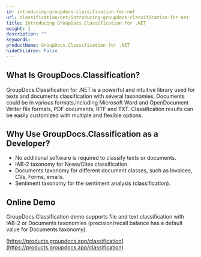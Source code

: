 ```yaml
---
id: introducing-groupdocs-classification-for-net
url: classification/net/introducing-groupdocs-classification-for-net
title: Introducing GroupDocs.Classification for .NET
weight: 1
description: ""
keywords: 
productName: GroupDocs.Classification for .NET
hideChildren: False
---
```

## What Is GroupDocs.Classification?

GroupDocs.Classification for .NET is a powerful and intuitive library used for texts and documents classification with several taxonomies. Documents could be in various formats,including Microsoft Word and OpenDocument Writer file formats, PDF documents, RTF and TXT. Classification results can be easily customized with multiple and flexible options.

## Why Use GroupDocs.Classification as a Developer?

*   No additional software is required to classify texts or documents.
*   IAB-2 taxonomy for News/Cites classification.
*   Documents taxonomy for different document classes, such as Invoices, CVs, Forms, emails.
*   Sentiment taxonomy for the sentiment analysis (classification).  
    

## Online Demo

GroupDocs.Classification demo supports file and text classification with IAB-2 or Documents taxonomies (precision/recall balance has a default value for Documents taxonomy).

[https://products.groupdocs.app/classification](https://products.groupdocs.app/classification)
